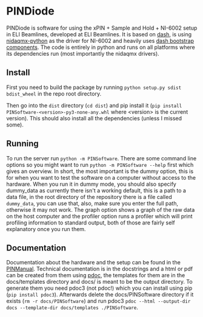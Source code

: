 # PINDiode

PINDiode is software for using the xPIN + Sample and Hold + NI-6002 setup in ELI Beamlines, developed at ELI Beamlines.
It is based on [dash](https://dash.plotly.com/), is using [nidaqmx-python](https://github.com/ni/nidaqmx-python) as the driver for NI-6002 and heavily uses [dash bootstrap components](https://github.com/facultyai/dash-bootstrap-components).
The code is entirely in python and runs on all platforms where its dependencies run (most importantly the nidaqmx drivers).

## Install

First you need to build the package by running `python setup.py sdist bdist_wheel` in the repo root directory.

Then go into the `dist` directory (`cd dist`) and pip install it (`pip install PINSoftware-<version>-py3-none-any.whl` where \<version\> is the current version).
This should also install all the dependencies (unless I missed some).

## Running

To run the server run `python -m PINSoftware`.
There are some command line options so you might want to run `python -m PINSoftware --help` first which gives an overview.
In short, the most important is the dummy option, this is for when you want to test the software on a computer without access to the hardware.
When you run it in dummy mode, you should also specify dummy_data as currently there isn't a working default, this is a path to a data file, in the root directory of the repository there is a file called `dummy_data`, you can use that, also, make sure you enter the full path, otherwise it may not work.
The graph option shows a graph of the raw data on the host computer and the profiler option runs a profiler which will print profiling information to standard output, both of those are fairly self explanatory once you run them.

## Documentation

Documentation about the hardware and the setup can be found in the [PINManual](https://github.com/kockahonza/PINManual).
Technical documentation is in the docstrings and a html or pdf can be created from them using [pdoc](https://pdoc3.github.io/pdoc/), the templates for them are in the docs/templates directory and docs/ is meant to be the output directory.
To generate them you need pdoc3 (not pdoc!) which you can install using pip (`pip install pdoc3`).
Afterwards delete the docs/PINSoftware directory if it exists (`rm -r docs/PINSoftware`) and run pdoc3 `pdoc --html --output-dir docs --template-dir docs/templates ./PINSoftware`.

